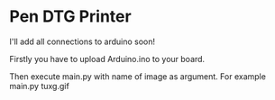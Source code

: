 # Pen DTG Printer

I'll add all connections to arduino soon!

Firstly you have to upload Arduino.ino to your board. 

Then execute main.py with name of image as argument. For example main.py tuxg.gif
